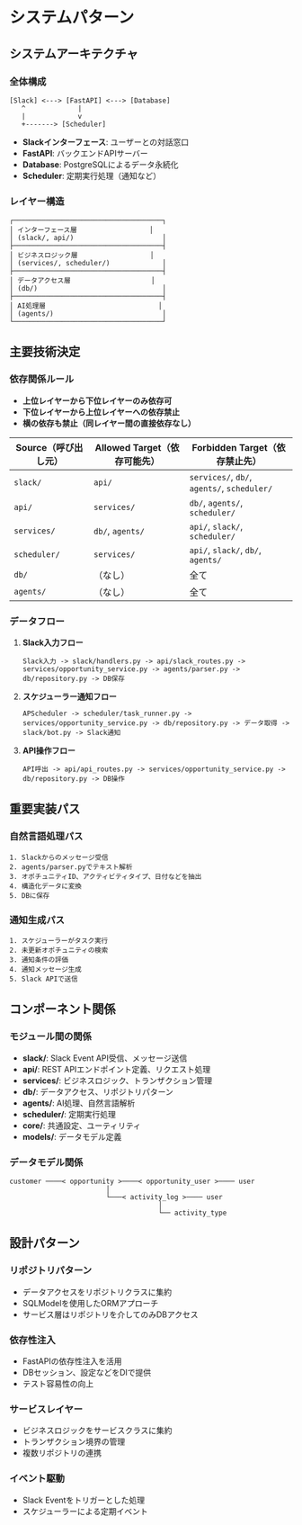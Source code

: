 # システムパターン

## システムアーキテクチャ

### 全体構成
```
[Slack] <---> [FastAPI] <---> [Database]
   ^             |
   |             v
   +-------> [Scheduler]
```

- **Slackインターフェース**: ユーザーとの対話窓口
- **FastAPI**: バックエンドAPIサーバー
- **Database**: PostgreSQLによるデータ永続化
- **Scheduler**: 定期実行処理（通知など）

### レイヤー構造
```
┌─────────────────────────────────────┐
│ インターフェース層                  │
│ (slack/, api/)                      │
├─────────────────────────────────────┤
│ ビジネスロジック層                  │
│ (services/, scheduler/)             │
├─────────────────────────────────────┤
│ データアクセス層                    │
│ (db/)                               │
├─────────────────────────────────────┤
│ AI処理層                            │
│ (agents/)                           │
└─────────────────────────────────────┘
```

## 主要技術決定

### 依存関係ルール
- **上位レイヤーから下位レイヤーのみ依存可**
- **下位レイヤーから上位レイヤーへの依存禁止**
- **横の依存も禁止（同レイヤー間の直接依存なし）**

| Source（呼び出し元） | Allowed Target（依存可能先） | Forbidden Target（依存禁止先）              |
| -------------------- | ---------------------------- | ------------------------------------------- |
| `slack/`             | `api/`                       | `services/`, `db/`, `agents/`, `scheduler/` |
| `api/`               | `services/`                  | `db/`, `agents/`, `scheduler/`              |
| `services/`          | `db/`, `agents/`             | `api/`, `slack/`, `scheduler/`              |
| `scheduler/`         | `services/`                  | `api/`, `slack/`, `db/`, `agents/`          |
| `db/`                | （なし）                     | 全て                                        |
| `agents/`            | （なし）                     | 全て                                        |

### データフロー
1. **Slack入力フロー**
   ```
   Slack入力 -> slack/handlers.py -> api/slack_routes.py -> services/opportunity_service.py -> agents/parser.py -> db/repository.py -> DB保存
   ```

2. **スケジューラー通知フロー**
   ```
   APScheduler -> scheduler/task_runner.py -> services/opportunity_service.py -> db/repository.py -> データ取得 -> slack/bot.py -> Slack通知
   ```

3. **API操作フロー**
   ```
   API呼出 -> api/api_routes.py -> services/opportunity_service.py -> db/repository.py -> DB操作
   ```

## 重要実装パス

### 自然言語処理パス
```
1. Slackからのメッセージ受信
2. agents/parser.pyでテキスト解析
3. オポチュニティID、アクティビティタイプ、日付などを抽出
4. 構造化データに変換
5. DBに保存
```

### 通知生成パス
```
1. スケジューラーがタスク実行
2. 未更新オポチュニティの検索
3. 通知条件の評価
4. 通知メッセージ生成
5. Slack APIで送信
```

## コンポーネント関係

### モジュール間の関係
- **slack/**: Slack Event API受信、メッセージ送信
- **api/**: REST APIエンドポイント定義、リクエスト処理
- **services/**: ビジネスロジック、トランザクション管理
- **db/**: データアクセス、リポジトリパターン
- **agents/**: AI処理、自然言語解析
- **scheduler/**: 定期実行処理
- **core/**: 共通設定、ユーティリティ
- **models/**: データモデル定義

### データモデル関係
```
customer ────< opportunity >────< opportunity_user >──── user
                        │
                        └───< activity_log >──── user
                                     │
                                     └── activity_type
```

## 設計パターン

### リポジトリパターン
- データアクセスをリポジトリクラスに集約
- SQLModelを使用したORMアプローチ
- サービス層はリポジトリを介してのみDBアクセス

### 依存性注入
- FastAPIの依存性注入を活用
- DBセッション、設定などをDIで提供
- テスト容易性の向上

### サービスレイヤー
- ビジネスロジックをサービスクラスに集約
- トランザクション境界の管理
- 複数リポジトリの連携

### イベント駆動
- Slack Eventをトリガーとした処理
- スケジューラーによる定期イベント
